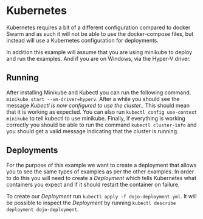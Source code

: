 # Kubernetes

Kubernetes requires a bit of a different configuration compared to docker Swarm
and as such it will not be able to use the docker-compose files, but instead will
use a Kubernetes configuration for deployments.

In addition this example will assume that you are using minikube to deploy and
run the examples. And if you are on Windows, via the Hyper-V driver.

## Running

After installing Minikube and Kubectl you can run the following command. `minikube start --vm-driver=hyperv`.
After a while you should see the message _Kubectl is now configured to use the cluster._.
This should mean that it is working as expected. You can also run `kubectl config use-context minikube`
to tell kubectl to use minikube. Finally, if everything is working correctly you
should be able to run the command `kubectl cluster-info` and you should get a
valid message indicating that the cluster is running.

## Deployments

For the purpose of this example we want to create a deployment that allows you
to see the same types of examples as per the other examples. In order to do
this you will need to create a *Deployment* which tells Kubernetes what
containers you expect and if it should restart the container on failure.

To create our *Deployment* run `kubectl apply -f dojo-deployment.yml`. It
will be possible to inspect the *Deployment* by running `kubectl describe deployment dojo-deployment`.
